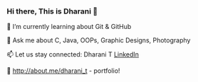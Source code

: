### Hi there, This is Dharani 👋

<!--[![HitCount](http://hits.dwyl.com/Rani-dha/https://githubcom/Rani-dha/Rani-dha/blob/master/READMEmd.svg)](http://hits.dwyl.com/Rani-dha/https://githubcom/Rani-dha/Rani-dha/blob/master/READMEmd) -->

 🌱 I’m currently learning about Git & GitHub 
 
 💬 Ask me about C, Java, OOPs, Graphic Designs, Photography 
 
 📫 Let us stay connected: Dharani T [LinkedIn](https://www.linkedin.com/in/dharani-t-86842a192/) 

:pushpin:  http://about.me/dharani_t - portfolio!
<!--
**Rani-dha/Rani-dha** is a ✨ _special_ ✨ repository because its `README.md` (this file) appears on your GitHub profile.

Here are some ideas to get you started:

- 🔭 I’m currently working on ...

- 👯 I’m looking to collaborate on ...
- 🤔 I’m looking for help with ...


- 😄 Pronouns: ...
- ⚡ Fun fact: ...
-->
